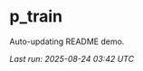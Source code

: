 # p_train

Auto-updating README demo.

<!--START_SECTION:status-->
_Last run: 2025-08-24 03:42 UTC_
<!--END_SECTION:status-->



















































































